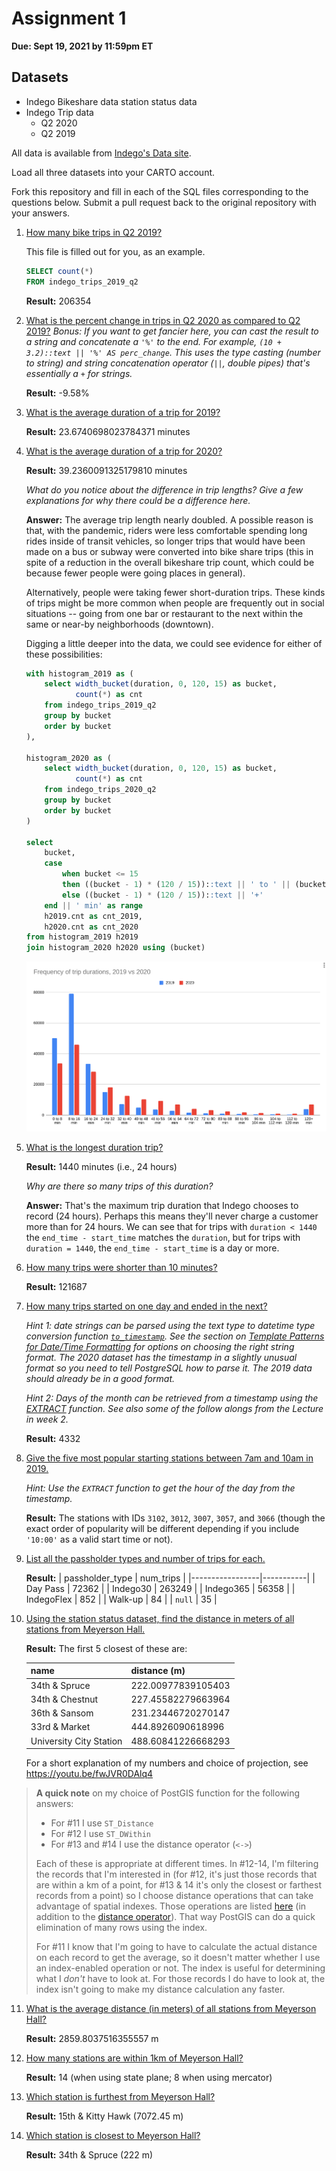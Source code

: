 # Assignment 1

**Due: Sept 19, 2021 by 11:59pm ET**

## Datasets

* Indego Bikeshare data station status data
* Indego Trip data
  - Q2 2020
  - Q2 2019

All data is available from [Indego's Data site](https://www.rideindego.com/about/data/).

Load all three datasets into your CARTO account.

Fork this repository and fill in each of the SQL files corresponding to the questions below. Submit a pull request back to the original repository with your answers.

1. [How many bike trips in Q2 2019?](query01.sql)

    This file is filled out for you, as an example.

    ```SQL
    SELECT count(*)
    FROM indego_trips_2019_q2
    ```

    **Result:** 206354

2. [What is the percent change in trips in Q2 2020 as compared to Q2 2019?](query02.sql)
    _Bonus: If you want to get fancier here, you can cast the result to a string and concatenate a `'%'` to the end. For example, `(10 + 3.2)::text || '%' AS perc_change`. This uses the type casting (number to string) and string concatenation operator (`||`, double pipes) that's essentially a `+` for strings._

    **Result:** -9.58%

3. [What is the average duration of a trip for 2019?](query03.sql)

    **Result:** 23.6740698023784371 minutes

4. [What is the average duration of a trip for 2020?](query04.sql)

    **Result:** 39.2360091325179810 minutes

    _What do you notice about the difference in trip lengths? Give a few explanations for why there could be a difference here._

    **Answer:** The average trip length nearly doubled. A possible reason is that, with the pandemic, riders were less comfortable spending long rides inside of transit vehicles, so longer trips that would have been made on a bus or subway were converted into bike share trips (this in spite of a reduction in the overall bikeshare trip count, which could be because fewer people were going places in general).

    Alternatively, people were taking fewer short-duration trips. These kinds of trips might be more common when people are frequently out in social situations -- going from one bar or restaurant to the next within the same or near-by neighborhoods (downtown).

    Digging a little deeper into the data, we could see evidence for either of these possibilities:

    ```sql
    with histogram_2019 as (
        select width_bucket(duration, 0, 120, 15) as bucket,
               count(*) as cnt
        from indego_trips_2019_q2
        group by bucket
        order by bucket
    ),

    histogram_2020 as (
        select width_bucket(duration, 0, 120, 15) as bucket,
               count(*) as cnt
        from indego_trips_2020_q2
        group by bucket
        order by bucket
    )

    select
        bucket,
        case
            when bucket <= 15
            then ((bucket - 1) * (120 / 15))::text || ' to ' || (bucket * (120 / 15))::text
            else ((bucket - 1) * (120 / 15))::text || '+'
        end || ' min' as range
        h2019.cnt as cnt_2019,
        h2020.cnt as cnt_2020
    from histogram_2019 h2019
    join histogram_2020 h2020 using (bucket)
    ```

    ![Chart showing frequency of trip durations, 2019 vs 2020](freq-of-trip-durations.png)

5. [What is the longest duration trip?](query05.sql)

    **Result:** 1440 minutes (i.e., 24 hours)

    _Why are there so many trips of this duration?_

    **Answer:** That's the maximum trip duration that Indego chooses to record (24 hours). Perhaps this means they'll never charge a customer more than for 24 hours. We can see that for trips with `duration < 1440` the `end_time - start_time` matches the `duration`, but for trips with `duration = 1440`, the `end_time - start_time` is a day or more.

6. [How many trips were shorter than 10 minutes?](query06.sql)

    **Result:** 121687

7. [How many trips started on one day and ended in the next?](query07.sql)

    _Hint 1: date strings can be parsed using the text type to datetime type conversion function [`to_timestamp`](https://www.postgresql.org/docs/12/functions-formatting.html). See the section on [Template Patterns for Date/Time Formatting](https://www.postgresql.org/docs/12/functions-formatting.html#FUNCTIONS-FORMATTING-DATETIME-TABLE) for options on choosing the right string format. The 2020 dataset has the timestamp in a slightly unusual format so you need to tell PostgreSQL how to parse it. The 2019 data should already be in a good format._

    _Hint 2: Days of the month can be retrieved from a timestamp using the [EXTRACT](https://www.postgresql.org/docs/12/functions-datetime.html#FUNCTIONS-DATETIME-EXTRACT) function. See also some of the follow alongs from the Lecture in week 2._

    **Result:** 4332

8. [Give the five most popular starting stations between 7am and 10am in 2019.](query08.sql)

    _Hint: Use the `EXTRACT` function to get the hour of the day from the timestamp._

    **Result:** The stations with IDs `3102`, `3012`, `3007`, `3057`, and `3066` (though the exact order of popularity will be different depending if you include `'10:00'` as a valid start time or not).

9. [List all the passholder types and number of trips for each.](query09.sql)

    **Result:**
    | passholder_type | num_trips |
    |-----------------|-----------|
    | Day Pass | 72362 |
    | Indego30 | 263249 |
    | Indego365 | 56358 |
    | IndegoFlex | 852 |
    | Walk-up | 84 |
    | `null` | 35 |

10. [Using the station status dataset, find the distance in meters of all stations from Meyerson Hall.](query10.sql)

    **Result:** The first 5 closest of these are:

    | name | distance (m) |
    |------|--------------|
    | 34th & Spruce | 222.00977839105403 |
    | 34th & Chestnut | 227.45582279663964 |
    | 36th & Sansom | 231.23446720270147 |
    | 33rd & Market | 444.8926090618996 |
    | University City Station | 488.60841226668293 |

    For a short explanation of my numbers and choice of projection, see https://youtu.be/fwJVR0DAlq4

> **A quick note** on my choice of PostGIS function for the following answers:
> * For #11 I use `ST_Distance`
> * For #12 I use `ST_DWithin`
> * For #13 and #14 I use the distance operator (`<->`)
>
> Each of these is appropriate at different times. In #12-14, I'm filtering the records that I'm interested in (for #12, it's just those records that are within a km of a point, for #13 & 14 it's only the closest or farthest records from a point) so I choose distance operations that can take advantage of spatial indexes. Those operations are listed [here](http://postgis.net/workshops/postgis-intro/indexing.html#spatially-indexed-functions) (in addition to the [distance operator](https://postgis.net/docs/geometry_distance_knn.html)). That way PostGIS can do a quick elimination of many rows using the index.
>
> For #11 I know that I'm going to have to calculate the actual distance on each record to get the average, so it doesn't matter whether I use an index-enabled operation or not. The index is useful for determining what I _don't_ have to look at. For those records I do have to look at, the index isn't going to make my distance calculation any faster.

11. [What is the average distance (in meters) of all stations from Meyerson Hall?](query11.sql)

    **Result:** 2859.8037516355557 m

12. [How many stations are within 1km of Meyerson Hall?](query12.sql)

    **Result:** 14 (when using state plane; 8 when using mercator)

13. [Which station is furthest from Meyerson Hall?](query13.sql)

    **Result:** 15th & Kitty Hawk (7072.45 m)

14. [Which station is closest to Meyerson Hall?](query14.sql)

    **Result:** 34th & Spruce (222 m)
